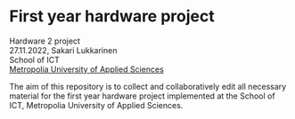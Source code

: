 # First year hardware project
Hardware 2 project<br>
27.11.2022, Sakari Lukkarinen<br>
School of ICT<br>
[Metropolia University of Applied Sciences](https://www.metropolia.fi/en)

The aim of this repository is to collect and collaboratively edit all necessary material for the first year hardware project implemented at the School of ICT, Metropolia University of Applied Sciences.
